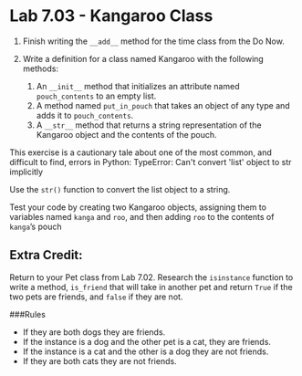 # Lab 7.03 - Kangaroo Class

1. Finish writing the `__add__` method for the time class from the Do Now. 

2. Write a definition for a class named Kangaroo with the following methods:
	1. An `__init__` method that initializes an attribute named `pouch_contents` to an empty list.
	2. A method named `put_in_pouch` that takes an object of any type and adds it to `pouch_contents`.
	3. A `__str__` method that returns a string representation of the Kangaroo object and the contents of the pouch.

This exercise is a cautionary tale about one of the most common, and difficult to find, errors in Python:
	TypeError: Can't convert 'list' object to str implicitly

Use the `str()` function to convert the list object to a string.

Test your code by creating two Kangaroo objects, assigning them to variables named `kanga` and `roo`, and then adding `roo` to the contents of `kanga`’s pouch

## Extra Credit: 
Return to your Pet class from Lab 7.02. Research the `isinstance` function to write a method, `is_friend` that will take in another pet and return `True` if the two pets are friends, and `false` if they are not. 

###Rules
* If they are both dogs they are friends. 
* If the instance is a dog and the other pet is a cat, they are friends. 
* If the instance is a cat and the other is a dog they are not friends. 
* If they are both cats they are not friends. 
